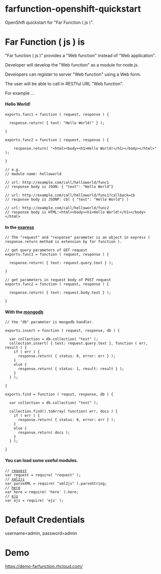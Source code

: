 farfunction-openshift-quickstart
================================

OpenShift quickstart for "Far Function ( js )".


Far Function ( js ) is
=======================

"Far function ( js )" provides a "Web function" instead of "Web application".

Developer will develop the "Web function" as a module for node.js.

Developers can register to server "Web function" using a Web form.

The user will be able to call in RESTful URL "Web function".

For example ...


<h4>Hello World!</h4>

<pre><code>exports.func1 = function ( request, response ) {

  response.return( { text: "Hello World!" } );

}

exports.func2 = function ( request, response ) {

    response.return( "&lt;html&gt;&lt;body&gt;&lt;h1&gt;Hello World!&lt;/h1&gt;&lt;/body&gt;&lt;/html&gt;" );

}
  
// e.g.
// module name: helloworld

// url: http://example.com/call/helloworld/func1
// response body is JSON: { "text": "Hello World"}

// url: http://example.com/call/helloworld/func1?callback=cb
// response body is JSONP: cb( { "text": "Hello World"} )

// url: http://example.com/call/helloworld/func2
// response body is HTML:&lt;html&gt;&lt;body&gt;&lt;h1&gt;Hello World!&lt;/h1&gt;&lt;/body&gt;&lt;/html&gt;
</code></pre>

<h4>In the <a href="http://expressjs.com/">express</a></h4>

<pre><code>// The "request" and "response" parameter is an object in express ( response.return method is extension by far function ).

// get query parameters of GET request
exports.func1 = function ( request, response ) {

  response.return( { text: request.query.text } );

}

// get parameters in request body of POST request
exports.func2 = function ( request, response ) {

  response.return( { text: request.body.text } );

}
</code></pre>

<h4>With the <a href="http://mongodb.github.io/node-mongodb-native/">mongodb</a></h4>

<pre><code>// the "db" parameter is mongodb handler. 

exports.insert = function ( request, response, db ) {

  var collection = db.collection( "test" );
  collection.insert( { text: request.query.text }, function ( err, result ) {
    if ( err ) {
      response.return( { status: 0, error: err } );
    }
    else {
      response.return( { status: 1, result: result } );
    }
  } );

}

exports.find = function ( requst, response, db ) {

  var collection = db.collection( "test" );

  collection.find().toArray( function( err, docs ) {
    if ( err ) {
      response.return( { status: 0, error: err } );
    }
    else {
      response.return( docs );
    }
  } );

}
</code></pre>

<h4>You can load some useful modules.</h4>

<pre><code>// <a href="https://github.com/mikeal/request">request</a>
var request = require( "request" );
// <a href="https://github.com/Leonidas-from-XIV/node-xml2js">xml2js</a>
var parseXML = require( "xml2js" ).parseString;
// <a href="https://github.com/cho45/node-here.js">here</a>
var here = require( 'here' ).here;
// <a href="https://github.com/visionmedia/ejs">ejs</a>
var ejs = require( 'ejs' );
</code></pre>


Default Credentials
=================== 

username=admin, password=admin


Demo
====

https://demo-farfunction.rhcloud.com/
